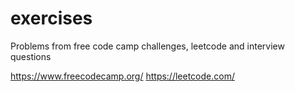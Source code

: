 # exercises

Problems from free code camp challenges, leetcode and interview questions

https://www.freecodecamp.org/
https://leetcode.com/
